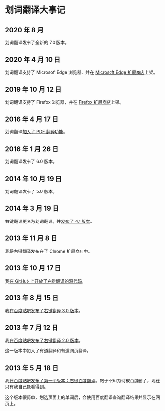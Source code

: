 <global-header />

# 划词翻译大事记

## 2020 年 8 月

划词翻译发布了全新的 7.0 版本。

## 2020 年 4 月 10 日

划词翻译支持了 Microsoft Edge 浏览器，并在 [Microsoft Edge 扩展商店](https://microsoftedge.microsoft.com/addons/detail/oikmahiipjniocckomdccmplodldodja)上架。

## 2019 年 10 月 12 日

划词翻译支持了 Firefox 浏览器，并在 [Firefox 扩展商店](https://addons.mozilla.org/zh-CN/firefox/addon/hcfy/)上架。

## 2016 年 4 月 17 日

划词翻译[加入了 PDF 翻译功能](https://github.com/lmk123/crx-selection-translate/pull/159)。

## 2016 年 1 月 26 日

划词翻译发布了 6.0 版本。

## 2014 年 10 月 19 日

划词翻译发布了 5.0 版本。

## 2014 年 3 月 19 日

右键翻译更名为划词翻译，并[发布了 4.1 版本](https://tieba.baidu.com/p/2930979270)。

## 2013 年 11 月 8 日

我将右键翻译[发布在了 Chrome 扩展商店中](https://chrome.google.com/webstore/detail/ikhdkkncnoglghljlkmcimlnlhkeamad)。

## 2013 年 10 月 17 日

我[在 GitHub 上开放了右键翻译的源代码](https://github.com/lmk123/crx-selection-translate/commit/7d92baf7fd3764ac0433755989f86f38c19f5adf)。

## 2013 年 8 月 15 日

我[在百度贴吧发布了右键翻译 3.0 版本](https://tieba.baidu.com/p/2532187347)。

## 2013 年 7 月 12 日

我[在百度贴吧发布了右键翻译 2.0 版本](https://tieba.baidu.com/p/2453244876)。

这一版本中加入了有道翻译和有道网页翻译。

## 2013 年 5 月 18 日

我[在百度贴吧发布了第一个版本：右键百度翻译](https://tieba.baidu.com/p/2335863519)。帖子不知为何被百度删了，现在只有我自己能看得到。

这个版本很简单，划选页面上的单词后，会使用百度翻译查询翻译结果并显示在网页上。

<global-footer />
